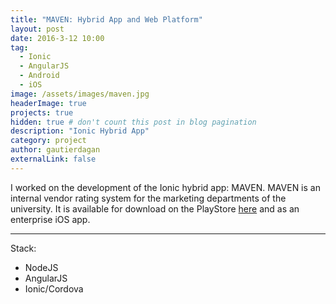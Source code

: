 ```yaml
---
title: "MAVEN: Hybrid App and Web Platform"
layout: post
date: 2016-3-12 10:00
tag:
  - Ionic
  - AngularJS
  - Android
  - iOS
image: /assets/images/maven.jpg
headerImage: true
projects: true
hidden: true # don't count this post in blog pagination
description: "Ionic Hybrid App"
category: project
author: gautierdagan
externalLink: false
---
```


I worked on the development of the Ionic hybrid app: MAVEN. MAVEN is an internal vendor rating system for the marketing departments of the university.
It is available for download on the PlayStore [here](https://play.google.com/store/apps/details?id=edu.northwestern.globalmarketing&hl=en) and as an enterprise iOS app.

---
Stack:

- NodeJS
- AngularJS
- Ionic/Cordova
